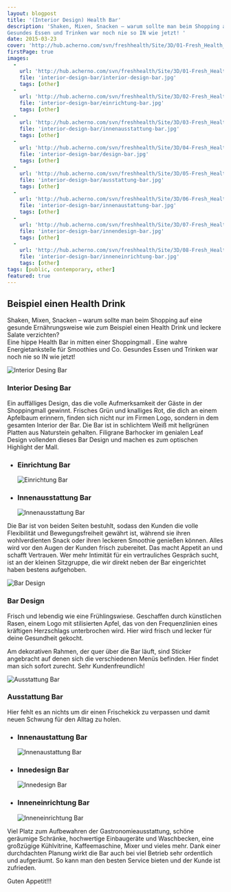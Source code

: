 ```yaml
---
layout: blogpost
title: '(Interior Design) Health Bar'
description: 'Shaken, Mixen, Snacken – warum sollte man beim Shopping auf eine gesunde Ernährungsweise wie zum Beispiel einen Health Drink und leckere Salate verzichten? Eine hippe Health Bar in mitten einer Shoppingmall. Eine wahre Energietankstelle für Smoothies und Co. 
Gesundes Essen und Trinken war noch nie so IN wie jetzt! '
date: 2015-03-23
cover: 'http://hub.acherno.com/svn/freshhealth/Site/3D/01-Fresh_Health_F.jpg'
firstPage: true
images:
  -
    url: 'http://hub.acherno.com/svn/freshhealth/Site/3D/01-Fresh_Health_F.jpg'
    file: 'interior-design-bar/interior-design-bar.jpg'
    tags: [other]
  -
    url: 'http://hub.acherno.com/svn/freshhealth/Site/3D/02-Fresh_Health_F.jpg'
    file: 'interior-design-bar/einrichtung-bar.jpg'
    tags: [other]
  -
    url: 'http://hub.acherno.com/svn/freshhealth/Site/3D/03-Fresh_Health_F.jpg'
    file: 'interior-design-bar/innenausstattung-bar.jpg'
    tags: [other]
  -
    url: 'http://hub.acherno.com/svn/freshhealth/Site/3D/04-Fresh_Health_F.jpg'
    file: 'interior-design-bar/design-bar.jpg'
    tags: [other]
  -
    url: 'http://hub.acherno.com/svn/freshhealth/Site/3D/05-Fresh_Health_F.jpg'
    file: 'interior-design-bar/ausstattung-bar.jpg'
    tags: [other]
  -
    url: 'http://hub.acherno.com/svn/freshhealth/Site/3D/06-Fresh_Health_F.jpg'
    file: 'interior-design-bar/innenaustattung-bar.jpg'
    tags: [other]
  -
    url: 'http://hub.acherno.com/svn/freshhealth/Site/3D/07-Fresh_Health_F.jpg'
    file: 'interior-design-bar/innendesign-bar.jpg'
    tags: [other]
  -
    url: 'http://hub.acherno.com/svn/freshhealth/Site/3D/08-Fresh_Health_F.jpg'
    file: 'interior-design-bar/inneneinrichtung-bar.jpg'
    tags: [other]
tags: [public, contemporary, other]
featured: true
---
```

## Beispiel einen **Health Drink**
Shaken, Mixen, Snacken – warum sollte man beim Shopping auf eine gesunde Ernährungsweise wie zum Beispiel einen Health Drink und leckere Salate verzichten?  
Eine hippe Health Bar in mitten einer Shoppingmall . Eine wahre Energietankstelle für Smoothies und Co. 
Gesundes Essen und Trinken war noch nie so IN wie jetzt! 

![Interior Desing Bar](interior-design-bar/interior-design-bar.jpg)
### Interior Desing **Bar**

Ein auffälliges Design, das die volle Aufmerksamkeit der Gäste in der Shoppingmall gewinnt. 
Frisches Grün und knalliges Rot, die dich an einem Apfelbaum erinnern, finden sich nicht nur im Firmen Logo, sondern in dem gesamten Interior der Bar. 
Die Bar ist in schlichtem Weiß mit hellgrünen Platten aus Naturstein gehalten. Filigrane Barhocker im genialen Leaf Design vollenden dieses Bar Design und machen es zum optischen Highlight der Mall.

-   ### Einrichtung **Bar**
    ![Einrichtung Bar](interior-design-bar/einrichtung-bar.jpg)
-   ### Innenausstattung **Bar**
    ![Innenausstattung Bar](interior-design-bar/innenausstattung-bar.jpg)

Die Bar ist von beiden Seiten bestuhlt, sodass den Kunden die volle Flexibilität und Bewegungsfreiheit  gewährt ist, während sie ihren wohlverdienten Snack oder ihren leckeren Smoothie genießen können. Alles wird vor den Augen der Kunden frisch zubereitet.  Das macht Appetit an und schafft Vertrauen.  Wer mehr Intimität für ein vertrauliches Gespräch sucht, ist an der kleinen Sitzgruppe, die wir direkt   neben der Bar eingerichtet haben bestens aufgehoben. 

![Bar Design](interior-design-bar/design-bar.jpg)
### **Bar** Design

Frisch und lebendig  wie eine Frühlingswiese. Geschaffen durch künstlichen Rasen, einem Logo mit stilisierten Apfel, das von den Frequenzlinien eines kräftigen Herzschlags unterbrochen wird. Hier wird frisch und lecker für deine Gesundheit gekocht. 

Am dekorativen Rahmen, der quer über die Bar läuft, sind Sticker angebracht auf denen sich die verschiedenen Menüs befinden. Hier findet man sich sofort zurecht. Sehr Kundenfreundlich!

![Ausstattung Bar](interior-design-bar/ausstattung-bar.jpg)
### Ausstattung **Bar**

Hier fehlt es an nichts um dir einen Frischekick zu verpassen und damit neuen Schwung für den Alltag zu holen.

-   ### Innenaustattung **Bar**
    ![Innenaustattung Bar](interior-design-bar/innenaustattung-bar.jpg)
-   ### Innedesign **Bar**
    ![Innedesign Bar](interior-design-bar/innendesign-bar.jpg)
-   ### Inneneinrichtung **Bar**
    ![Inneneinrichtung Bar](interior-design-bar/inneneinrichtung-bar.jpg)
 
Viel Platz zum Aufbewahren der Gastronomieausstattung, schöne geräumige Schränke, hochwertige Einbaugeräte und Waschbecken, eine großzügige Kühlvitrine, Kaffeemaschine, Mixer und vieles mehr. Dank einer durchdachten Planung wirkt die Bar auch bei viel Betrieb  sehr ordentlich und aufgeräumt. So kann man den besten Service bieten und der Kunde ist zufrieden. 

Guten Appetit!!!
